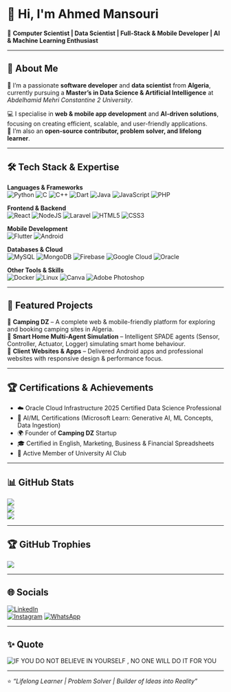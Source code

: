 # 👋 Hi, I'm Ahmed Mansouri  

💫 **Computer Scientist | Data Scientist | Full-Stack & Mobile Developer | AI & Machine Learning Enthusiast**

---

## 🚀 About Me  
👋 I’m a passionate **software developer** and **data scientist** from **Algeria**, currently pursuing a **Master’s in Data Science & Artificial Intelligence** at *Abdelhamid Mehri Constantine 2 University*.  

💻 I specialise in **web & mobile app development** and **AI-driven solutions**, focusing on creating efficient, scalable, and user-friendly applications.  
🌟 I’m also an **open-source contributor, problem solver, and lifelong learner**.  

---

## 🛠️ Tech Stack & Expertise  

**Languages & Frameworks**  
![Python](https://img.shields.io/badge/python-3670A0?style=for-the-badge&logo=python&logoColor=ffdd54) 
![C](https://img.shields.io/badge/c-%2300599C.svg?style=for-the-badge&logo=c&logoColor=white) 
![C++](https://img.shields.io/badge/c++-%2300599C.svg?style=for-the-badge&logo=c%2B%2B&logoColor=white) 
![Dart](https://img.shields.io/badge/dart-%230175C2.svg?style=for-the-badge&logo=dart&logoColor=white) 
![Java](https://img.shields.io/badge/java-%23ED8B00.svg?style=for-the-badge&logo=java&logoColor=white) 
![JavaScript](https://img.shields.io/badge/javascript-%23323330.svg?style=for-the-badge&logo=javascript&logoColor=%23F7DF1E) 
![PHP](https://img.shields.io/badge/php-%23777BB4.svg?style=for-the-badge&logo=php&logoColor=white)  

**Frontend & Backend**  
![React](https://img.shields.io/badge/react-%2320232a.svg?style=for-the-badge&logo=react&logoColor=%2361DAFB) 
![NodeJS](https://img.shields.io/badge/node.js-6DA55F?style=for-the-badge&logo=node.js&logoColor=white) 
![Laravel](https://img.shields.io/badge/laravel-%23FF2D20.svg?style=for-the-badge&logo=laravel&logoColor=white) 
![HTML5](https://img.shields.io/badge/html5-%23E34F26.svg?style=for-the-badge&logo=html5&logoColor=white) 
![CSS3](https://img.shields.io/badge/css3-%231572B6.svg?style=for-the-badge&logo=css3&logoColor=white)  

**Mobile Development**  
![Flutter](https://img.shields.io/badge/Flutter-%2302569B.svg?style=for-the-badge&logo=Flutter&logoColor=white) 
![Android](https://img.shields.io/badge/java-%23ED8B00.svg?style=for-the-badge&logo=android&logoColor=white)  

**Databases & Cloud**  
![MySQL](https://img.shields.io/badge/mysql-%2300f.svg?style=for-the-badge&logo=mysql&logoColor=white) 
![MongoDB](https://img.shields.io/badge/MongoDB-%234ea94b.svg?style=for-the-badge&logo=mongodb&logoColor=white) 
![Firebase](https://img.shields.io/badge/Firebase-039BE5?style=for-the-badge&logo=Firebase&logoColor=white) 
![Google Cloud](https://img.shields.io/badge/Google%20Cloud-%234285F4.svg?style=for-the-badge&logo=google-cloud&logoColor=white) 
![Oracle](https://img.shields.io/badge/Oracle-F80000?style=for-the-badge&logo=oracle&logoColor=white)  

**Other Tools & Skills**  
![Docker](https://img.shields.io/badge/docker-%230db7ed.svg?style=for-the-badge&logo=docker&logoColor=white) 
![Linux](https://img.shields.io/badge/Linux-FCC624?style=for-the-badge&logo=linux&logoColor=black) 
![Canva](https://img.shields.io/badge/Canva-%2300C4CC.svg?style=for-the-badge&logo=Canva&logoColor=white) 
![Adobe Photoshop](https://img.shields.io/badge/adobephotoshop-%2331A8FF.svg?style=for-the-badge&logo=adobephotoshop&logoColor=white)  

---

## 🌟 Featured Projects  
🔹 **Camping DZ** – A complete web & mobile-friendly platform for exploring and booking camping sites in Algeria.  
🔹 **Smart Home Multi-Agent Simulation** – Intelligent SPADE agents (Sensor, Controller, Actuator, Logger) simulating smart home behaviour.  
🔹 **Client Websites & Apps** – Delivered Android apps and professional websites with responsive design & performance focus.  

---

## 🏆 Certifications & Achievements  
- ☁️ Oracle Cloud Infrastructure 2025 Certified Data Science Professional  
- 🤖 AI/ML Certifications (Microsoft Learn: Generative AI, ML Concepts, Data Ingestion)  
- 🌍 Founder of **Camping DZ** Startup  
- 🎓 Certified in English, Marketing, Business & Financial Spreadsheets  
- 🎤 Active Member of University AI Club  

---

## 📊 GitHub Stats  
![](https://github-readme-stats.vercel.app/api?username=ahmedman47&theme=radical&hide_border=false&include_all_commits=false&count_private=true)  
![](https://github-readme-streak-stats.herokuapp.com/?user=ahmedman47&theme=radical&hide_border=false)  
![](https://github-readme-stats.vercel.app/api/top-langs/?username=ahmedman47&theme=radical&hide_border=false&layout=compact)  

---

## 🏆 GitHub Trophies  
![](https://github-profile-trophy.vercel.app/?username=ahmedman47&theme=radical&no-frame=false&no-bg=true&margin-w=4)  

---

## 🌐 Socials  
[![LinkedIn](https://img.shields.io/badge/LinkedIn-%230077B5.svg?logo=linkedin&logoColor=white)](https://www.linkedin.com/in/ahmed-mansouri-14557b280/)  
[![Instagram](https://img.shields.io/badge/Instagram-%23E4405F.svg?logo=Instagram&logoColor=white)](https://instagram.com/ahm_ed__m)
[![WhatsApp](https://img.shields.io/badge/WhatsApp-25D366?style=for-the-badge&logo=whatsapp&logoColor=white)](https://wa.me/213674371165)

---

## ✨ Quote  
![IF YOU DO NOT BELIEVE IN YOURSELF , NO ONE WILL DO IT FOR YOU](https://quotes-github-readme.vercel.app/api?type=horizontal&theme=radical&quote=IF+YOU+DO+NOT+BELIEVE+IN+YOURSELF+%2C+NO+ONE+WILL+DO+IT+FOR+YOU)

---

⭐️ *“Lifelong Learner | Problem Solver | Builder of Ideas into Reality”*
